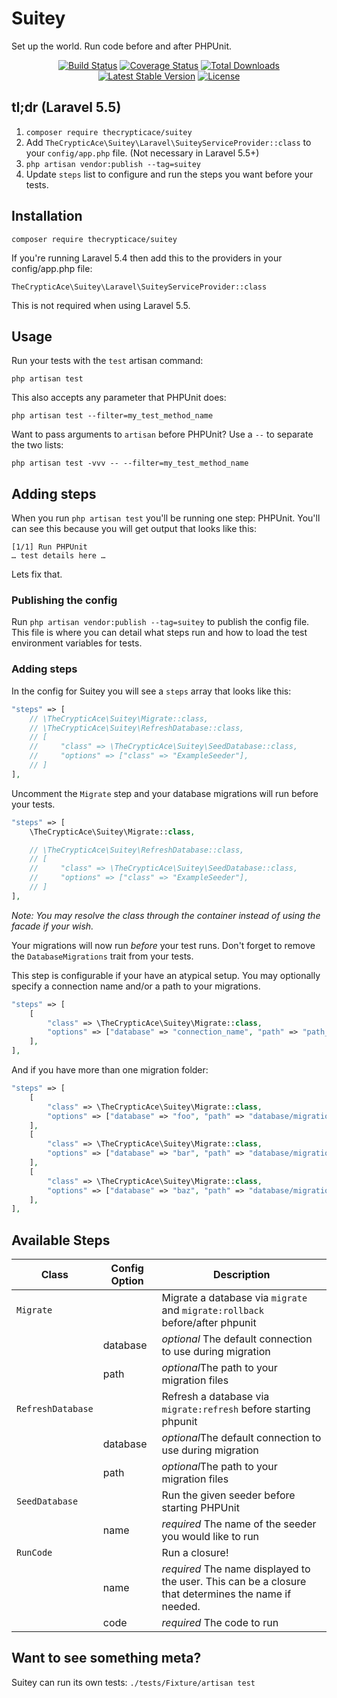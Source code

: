 # Suitey
Set up the world. Run code before and after PHPUnit.

<p align="center">
<a href="https://travis-ci.org/thecrypticace/suitey"><img src="https://travis-ci.org/thecrypticace/suitey.svg" alt="Build Status"></a>
<a href="https://codecov.io/github/thecrypticace/suitey?branch=master"><img src="https://img.shields.io/codecov/c/github/thecrypticace/suitey/master.svg" alt="Coverage Status"></a>
<a href="https://packagist.org/packages/thecrypticace/suitey"><img src="https://poser.pugx.org/thecrypticace/suitey/d/total.svg" alt="Total Downloads"></a>
<a href="https://packagist.org/packages/thecrypticace/suitey"><img src="https://poser.pugx.org/thecrypticace/suitey/v/stable.svg" alt="Latest Stable Version"></a>
<a href="https://packagist.org/packages/thecrypticace/suitey"><img src="https://poser.pugx.org/thecrypticace/suitey/license.svg" alt="License"></a>
</p>

## tl;dr (Laravel 5.5)
1. `composer require thecrypticace/suitey`
2. Add `TheCrypticAce\Suitey\Laravel\SuiteyServiceProvider::class` to your `config/app.php` file. (Not necessary in Laravel 5.5+)
2. `php artisan vendor:publish --tag=suitey`
3. Update `steps` list to configure and run the steps you want before your tests.

## Installation

`composer require thecrypticace/suitey`

If you're running Laravel 5.4 then add this to the providers in your config/app.php file:

`TheCrypticAce\Suitey\Laravel\SuiteyServiceProvider::class`

This is not required when using Laravel 5.5.

## Usage

Run your tests with the `test` artisan command:
```
php artisan test
```

This also accepts any parameter that PHPUnit does:
```
php artisan test --filter=my_test_method_name
```

Want to pass arguments to `artisan` before PHPUnit? Use a `--` to separate the two lists:
```
php artisan test -vvv -- --filter=my_test_method_name
```

## Adding steps

When you run `php artisan test` you'll be running one step: PHPUnit. You'll can see this because you will get
output that looks like this:
```
[1/1] Run PHPUnit
… test details here …
```

Lets fix that.

### Publishing the config
Run `php artisan vendor:publish --tag=suitey` to publish the config file. This file is where you can detail what steps run and how to load the test environment variables for tests.

### Adding steps
In the config for Suitey you will see a `steps` array that looks like this:
```php
"steps" => [
    // \TheCrypticAce\Suitey\Migrate::class,
    // \TheCrypticAce\Suitey\RefreshDatabase::class,
    // [
    //     "class" => \TheCrypticAce\Suitey\SeedDatabase::class,
    //     "options" => ["class" => "ExampleSeeder"],
    // ]
],
```

Uncomment the `Migrate` step and your database migrations will run before your tests.

```php
"steps" => [
    \TheCrypticAce\Suitey\Migrate::class,

    // \TheCrypticAce\Suitey\RefreshDatabase::class,
    // [
    //     "class" => \TheCrypticAce\Suitey\SeedDatabase::class,
    //     "options" => ["class" => "ExampleSeeder"],
    // ]
],
```

*Note: You may resolve the class through the container instead of using the facade if your wish.*

Your migrations will now run _before_ your test runs. Don't forget to remove the `DatabaseMigrations` trait from your tests.

This step is configurable if your have an atypical setup. You may optionally specify a connection name and/or a path to your migrations.
```php
"steps" => [
    [
        "class" => \TheCrypticAce\Suitey\Migrate::class,
        "options" => ["database" => "connection_name", "path" => "path_to_migrations"],
    ],
],
```

And if you have more than one migration folder:
```php
"steps" => [
    [
        "class" => \TheCrypticAce\Suitey\Migrate::class,
        "options" => ["database" => "foo", "path" => "database/migrations/foo"],
    ],
    [
        "class" => \TheCrypticAce\Suitey\Migrate::class,
        "options" => ["database" => "bar", "path" => "database/migrations/bar"],
    ],
    [
        "class" => \TheCrypticAce\Suitey\Migrate::class,
        "options" => ["database" => "baz", "path" => "database/migrations/baz"],
    ],
],
```

## Available Steps

| Class | Config Option | Description |
| ------|---------------|-------------|
| `Migrate` | | Migrate a database via `migrate` and `migrate:rollback` before/after phpunit |
|  | database | *optional* The default connection to use during migration |
|  | path | *optional*The path to your migration files |
| `RefreshDatabase` | | Refresh a database via `migrate:refresh` before starting phpunit |
|  | database | *optional*The default connection to use during migration |
|  | path | *optional*The path to your migration files |
| `SeedDatabase` | | Run the given seeder before starting PHPUnit |
|  | name | *required* The name of the seeder you would like to run |
| `RunCode` | | Run a closure! |
|  | name | *required* The name displayed to the user. This can be a closure that determines the name if needed. |
|  | code | *required* The code to run |

## Want to see something meta?

Suitey can run its own tests:
`./tests/Fixture/artisan test`
